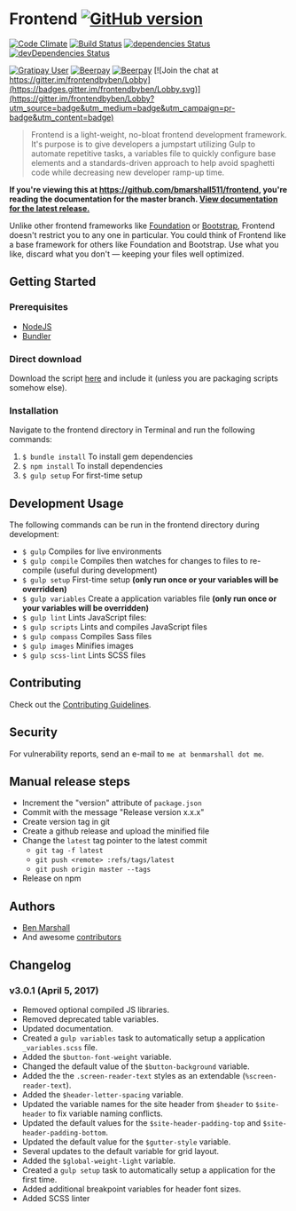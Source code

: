 # Frontend [![GitHub version](https://badge.fury.io/gh/bmarshall511%2Ffrontend.svg)](https://badge.fury.io/gh/bmarshall511%2Ffrontend)

[![Code Climate](https://codeclimate.com/github/bmarshall511/frontend.svg)](https://codeclimate.com/github/bmarshall511/frontend)
[![Build Status](https://travis-ci.org/bmarshall511/frontend.svg?branch=master)](https://travis-ci.org/bmarshall511/frontend)
[![dependencies Status](https://david-dm.org/bmarshall511/frontend/status.svg)](https://david-dm.org/bmarshall511/frontend)
[![devDependencies Status](https://david-dm.org/bmarshall511/frontend/dev-status.svg)](https://david-dm.org/bmarshall511/frontend?type=dev)

[![Gratipay User](https://img.shields.io/gratipay/user/bmarshall511.svg)](https://gratipay.com/~bmarshall511/)
[![Beerpay](https://beerpay.io/bmarshall511/frontend/badge.svg?style=flat)](https://beerpay.io/bmarshall511/frontend)
[![Beerpay](https://beerpay.io/bmarshall511/frontend/make-wish.svg?style=flat)](https://beerpay.io/bmarshall511/frontend?focus=wish)
[![Join the chat at https://gitter.im/frontendbyben/Lobby](https://badges.gitter.im/frontendbyben/Lobby.svg)](https://gitter.im/frontendbyben/Lobby?utm_source=badge&utm_medium=badge&utm_campaign=pr-badge&utm_content=badge)



> Frontend is a light-weight, no-bloat frontend development framework. It's purpose is to give developers a jumpstart utilizing Gulp to automate repetitive tasks, a variables file to quickly configure base elements and a standards-driven approach to help avoid spaghetti code while decreasing new developer ramp-up time.

**If you're viewing this at https://github.com/bmarshall511/frontend, you're reading the documentation for the master branch.
[View documentation for the latest release.](https://github.com/bmarshall511/frontend/tree/latest#readme)**

Unlike other frontend frameworks like [Foundation](http://foundation.zurb.com/) or [Bootstrap](http://getbootstrap.com/), Frontend doesn't restrict you to any one in particular. You could think of Frontend like a base framework for others like Foundation and Bootstrap. Use what you like, discard what you don't — keeping your files well optimized.

## Getting Started

### Prerequisites
- [NodeJS](http://nodejs.org/download/)
- [Bundler](http://bundler.io)

### Direct download

Download the script [here](https://github.com/bmarshall511/frontend/archive/latest.zip) and include it (unless you are packaging scripts somehow else).

### Installation

Navigate to the frontend directory in Terminal and run the following commands:

1. ```$ bundle install``` To install gem dependencies
2. ```$ npm install``` To install dependencies
3. ```$ gulp setup``` For first-time setup

## Development Usage

The following commands can be run in the frontend directory during development:

- ```$ gulp``` Compiles for live environments
- ```$ gulp compile``` Compiles then watches for changes to files to re-compile (useful during development)
- ```$ gulp setup``` First-time setup **(only run once or your variables will be overridden)**
- ```$ gulp variables``` Create a application variables file **(only run once or your variables will be overridden)**
- ```$ gulp lint``` Lints JavaScript files:
- ```$ gulp scripts``` Lints and compiles JavaScript files
- ```$ gulp compass``` Compiles Sass files
- ```$ gulp images``` Minifies images
- ```$ gulp scss-lint``` Lints SCSS files

## Contributing

Check out the [Contributing Guidelines](CONTRIBUTING.md).

## Security

For vulnerability reports, send an e-mail to `me at benmarshall dot me`.

## Manual release steps

* Increment the "version" attribute of `package.json`
* Commit with the message "Release version x.x.x"
* Create version tag in git
* Create a github release and upload the minified file
* Change the `latest` tag pointer to the latest commit
  * `git tag -f latest`
  * `git push <remote> :refs/tags/latest`
  * `git push origin master --tags`
* Release on npm

## Authors

* [Ben Marshall](https://github.com/bmarshall511)
* And awesome [contributors](https://github.com/bmarshall511/frontend/graphs/contributors)

## Changelog

### v3.0.1 (April 5, 2017)
- Removed optional compiled JS libraries.
- Removed deprecated table variables.
- Updated documentation.
- Created a ```gulp variables``` task to automatically setup a application ```_variables.scss``` file.
- Added the ```$button-font-weight``` variable.
- Changed the default value of the ```$button-background``` variable.
- Added the the ```.screen-reader-text``` styles as an extendable (```%screen-reader-text```).
- Added the ```$header-letter-spacing``` variable.
- Updated the variable names for the site header from ```$header``` to ```$site-header``` to fix variable naming conflicts.
- Updated the default values for the ```$site-header-padding-top``` and ```$site-header-padding-bottom```.
- Updated the default value for the ```$gutter-style``` variable.
- Several updates to the default variable for grid layout.
- Added the ```$global-weight-light``` variable.
- Created a ```gulp setup``` task to automatically setup a application for the first time.
- Added additional breakpoint variables for header font sizes.
- Added SCSS linter
